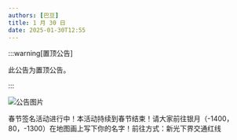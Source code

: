 ```yaml
---
authors: [巴豆]
title: 1 月 30 日
date: 2025-01-30T12:55
---
```


:::warning[置顶公告]

此公告为置顶公告。

:::

![公告图片](/anno/25013001.jpg)

春节签名活动进行中！本活动持续到春节结束！请大家前往银月（-1400，80，-1300）在地图画上写下你的名字！前往方式：新光下界交通红线

